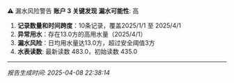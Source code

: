 ⚠️ 漏水风险警告
**账户 3 关键发现**
**漏水可能性**: 高
1. **记录数量和时间跨度**：10条记录，覆盖2025/1/1 至 2025/4/1
2. **异常用水**：存在13.0方的高用水量（2025/4/1）
3. **漏水风险**：日均用水量达13.0方，超过安全阈值3方
4. **水表读数**: 最新读数 483.0，初始读数 435.0

---
*报告生成时间: 2025-04-08 22:38:14*